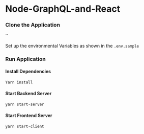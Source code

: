 # Node-GraphQL-and-React

### Clone the Application
``

Set up the environmental Variables as shown in the `.env.sample`

### Run Application

#### Install Dependencies
`Yarn install`

#### Start Backend Server
`yarn start-server`

#### Start Frontend Server
`yarn start-client`
